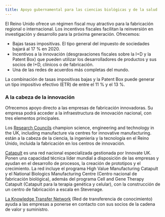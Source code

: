 ```yaml
---
title: Apoyo gubernamental para las ciencias biológicas y de la salud
---
```


El Reino Unido ofrece un régimen fiscal muy atractivo para la fabricación regional o internacional. Los incentivos fiscales facilitan la reinversión en investigación y desarrollo para la próxima generación. Ofrecemos:

- Bajas tasas impositivas. El tipo general del impuesto de sociedades bajará al 17 % en 2020.
- Incentivos a la innovación (desgravaciones fiscales sobre la I+D y la Patent Box) que pueden utilizar los desarrolladores de productos y sus socios de I+D, clínicos o de fabricación.
- Una de las redes de acuerdos más completas del mundo.

La combinación de tasas impositivas bajas y la Patent Box puede generar un tipo impositivo efectivo (ETR) de entre el 11 % y el 13 %. 
### A la cabeza de la innovación

Ofrecemos apoyo directo a las empresas de fabricación innovadoras. Su empresa podrá acceder a la infraestructura de innovación nacional, con tres elementos principales.

Los [Research Councils](http://www.rcuk.ac.uk/) champion science, engineering and technology in the UK, including manufacture via centres for innovative manufacturing. están a la cabeza de la ciencia, la ingeniería y la tecnología en el Reino Unido, incluida la fabricación en los centros de innovación.

[Catapult](https://catapult.org.uk/) es una red nacional especializada gestionada por Innovate UK. Ponen una capacidad técnica líder mundial a disposición de las empresas y ayudan en el desarrollo de procesos, la creación de prototipos y el crecimiento. La red incluye el programa High Value Manufacturing Catapult y el National Biologics Manufacturing Centre (Centro nacional de fabricación biológica), además del programa Cell and Gene Therapy Catapult (Catapult para la terapia genética y celular), con la construcción de un centro de fabricación a escala en Stevenage.

[La Knowledge Transfer Network](http://www.ktn-uk.co.uk/) (Red de transferencia de conocimiento) ayuda a las empresas a ponerse en contacto con sus socios de la cadena de valor y suministro. 
